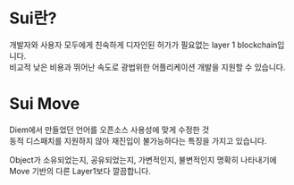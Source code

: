 # Sui란?
개발자와 사용자 모두에게 친숙하게 디자인된 허가가 필요없는 layer 1 blockchain입니다.   
비교적 낮은 비용과 뛰어난 속도로 광법위한 어플리케이션 개발을 지원할 수 있습니다.

# Sui Move
Diem에서 만들었던 언어를 오픈소스 사용성에 맞게 수정한 것   
동적 디스패치를 지원하지 않아 재진입이 불가능하다는 특징을 가지고 있습니다.

Object가 소유되었는지, 공유되었는지, 가변적인지, 불변적인지 명확히 나타내기에 Move 기반의 다른 Layer1보다 깔끔합니다.